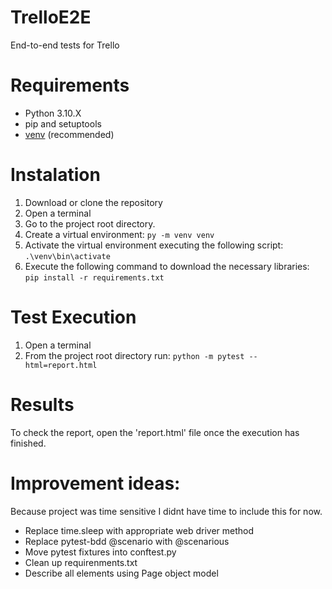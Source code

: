 # TrelloE2E
End-to-end tests for Trello

# Requirements

* Python 3.10.X
* pip and setuptools
* [venv](<https://packaging.python.org/guides/installing-using-pip-and-virtual-environments/>) (recommended)

# Instalation

1. Download or clone the repository 
2. Open a terminal
3. Go to the project root directory.
4. Create a virtual environment: `py -m venv venv`
5. Activate the virtual environment executing the following script: `.\venv\bin\activate`
6. Execute the following command to download the necessary libraries:  `pip install -r requirements.txt`

# Test Execution

1. Open a terminal
2. From the project root directory run: `python -m pytest --html=report.html`

# Results

To check the report, open the 'report.html' file once the execution has finished.

# Improvement ideas:

Because project was time sensitive I didnt have time to include this for now.

* Replace time.sleep with appropriate web driver method 
* Replace pytest-bdd @scenario with @scenarious 
* Move pytest fixtures into conftest.py 
* Clean up requirenments.txt 
* Describe all elements using Page object model
